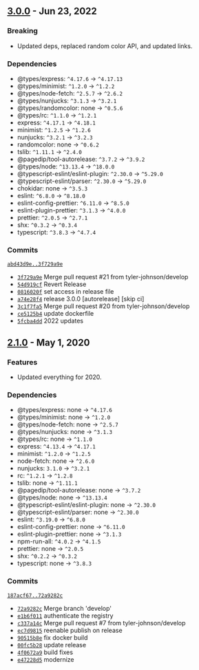 ## [3.0.0](https://github.com/tyler-johnson/tylerjohnson.me/tree/release/3/) - Jun 23, 2022

### Breaking
- Updated deps, replaced random color API, and updated links.

### Dependencies
- @types/express: `^4.17.6` → `^4.17.13`
- @types/minimist: `^1.2.0` → `^1.2.2`
- @types/node-fetch: `^2.5.7` → `^2.6.2`
- @types/nunjucks: `^3.1.3` → `^3.2.1`
- @types/randomcolor: none → `^0.5.6`
- @types/rc: `^1.1.0` → `^1.2.1`
- express: `^4.17.1` → `^4.18.1`
- minimist: `^1.2.5` → `^1.2.6`
- nunjucks: `^3.2.1` → `^3.2.3`
- randomcolor: none → `^0.6.2`
- tslib: `^1.11.1` → `^2.4.0`
- @pagedip/tool-autorelease: `^3.7.2` → `^3.9.2`
- @types/node: `^13.13.4` → `^18.0.0`
- @typescript-eslint/eslint-plugin: `^2.30.0` → `^5.29.0`
- @typescript-eslint/parser: `^2.30.0` → `^5.29.0`
- chokidar: none → `^3.5.3`
- eslint: `^6.8.0` → `^8.18.0`
- eslint-config-prettier: `^6.11.0` → `^8.5.0`
- eslint-plugin-prettier: `^3.1.3` → `^4.0.0`
- prettier: `^2.0.5` → `^2.7.1`
- shx: `^0.3.2` → `^0.3.4`
- typescript: `^3.8.3` → `^4.7.4`

### Commits
[`abd43d9e..3f729a9e`](https://github.com/tyler-johnson/tylerjohnson.me/compare/abd43d9e744581c54985f41039a51d5e392cf4f4..3f729a9eb798adf316671eba5e1cabbf48696dea)
- [`3f729a9e`](https://github.com/tyler-johnson/tylerjohnson.me/commit/3f729a9eb798adf316671eba5e1cabbf48696dea) Merge pull request #21 from tyler-johnson/develop
- [`54d919cf`](https://github.com/tyler-johnson/tylerjohnson.me/commit/54d919cfe3161b77133c1afb81471c7aef629bf3) Revert Release
- [`0816020f`](https://github.com/tyler-johnson/tylerjohnson.me/commit/0816020f9cf0d9716296f6df94fe7611f1352d9f) set access in release file
- [`a74e28f4`](https://github.com/tyler-johnson/tylerjohnson.me/commit/a74e28f4d9f305bc84b7bb12230d9fb6fc49f006) release 3.0.0 [autorelease] [skip ci]
- [`3c1f7fa5`](https://github.com/tyler-johnson/tylerjohnson.me/commit/3c1f7fa5f2e970c77022d8278ffa3c195bc4e49c) Merge pull request #20 from tyler-johnson/develop
- [`ce5125b4`](https://github.com/tyler-johnson/tylerjohnson.me/commit/ce5125b4e7bdc3e888e70b5a9fe7dc360a396200) update dockerfile
- [`5fcba4dd`](https://github.com/tyler-johnson/tylerjohnson.me/commit/5fcba4dd4d5570c4fc083a108ee8fd21aa65108e) 2022 updates


## [2.1.0](https://github.com/tyler-johnson/tylerjohnson.me/tree/release/1/) - May 1, 2020

### Features
- Updated everything for 2020.

### Dependencies
- @types/express: none → `^4.17.6`
- @types/minimist: none → `^1.2.0`
- @types/node-fetch: none → `^2.5.7`
- @types/nunjucks: none → `^3.1.3`
- @types/rc: none → `^1.1.0`
- express: `^4.13.4` → `^4.17.1`
- minimist: `^1.2.0` → `^1.2.5`
- node-fetch: none → `^2.6.0`
- nunjucks: `3.1.0` → `^3.2.1`
- rc: `^1.2.1` → `^1.2.8`
- tslib: none → `^1.11.1`
- @pagedip/tool-autorelease: none → `^3.7.2`
- @types/node: none → `^13.13.4`
- @typescript-eslint/eslint-plugin: none → `^2.30.0`
- @typescript-eslint/parser: none → `^2.30.0`
- eslint: `^3.19.0` → `^6.8.0`
- eslint-config-prettier: none → `^6.11.0`
- eslint-plugin-prettier: none → `^3.1.3`
- npm-run-all: `^4.0.2` → `^4.1.5`
- prettier: none → `^2.0.5`
- shx: `^0.2.2` → `^0.3.2`
- typescript: none → `^3.8.3`

### Commits
[`187acf67..72a9282c`](https://github.com/tyler-johnson/tylerjohnson.me/compare/187acf67bce09d08372ed4e04816a8a1c4f41d22..72a9282cd1ce656f51c136a903dd987569762f2f)
- [`72a9282c`](https://github.com/tyler-johnson/tylerjohnson.me/commit/72a9282cd1ce656f51c136a903dd987569762f2f) Merge branch 'develop'
- [`e1b6f011`](https://github.com/tyler-johnson/tylerjohnson.me/commit/e1b6f011cfbe70dddf58aa5ddac67c41e87887cc) authenticate the registry
- [`c337a14c`](https://github.com/tyler-johnson/tylerjohnson.me/commit/c337a14c2fd3087617fdfac1155c7e25785212d3) Merge pull request #7 from tyler-johnson/develop
- [`ec7d9815`](https://github.com/tyler-johnson/tylerjohnson.me/commit/ec7d9815aa0c3840e049533d3bd7bbf2cc460844) reenable publish on release
- [`90515b8e`](https://github.com/tyler-johnson/tylerjohnson.me/commit/90515b8e42bd1755f974859eb3142b7880c3bce3) fix docker build
- [`00fc5b28`](https://github.com/tyler-johnson/tylerjohnson.me/commit/00fc5b28cdf4c0dcc0ac9429acd72f989569ea55) update release
- [`4f0672a9`](https://github.com/tyler-johnson/tylerjohnson.me/commit/4f0672a91f7ebca3a56150b3e7f2dc8fddae9205) build fixes
- [`e47228d5`](https://github.com/tyler-johnson/tylerjohnson.me/commit/e47228d538b45ea89be7b5b4383bc3c709b3032a) modernize


